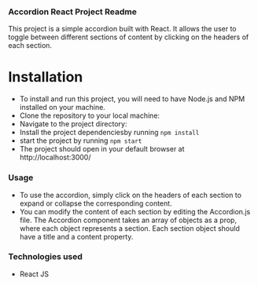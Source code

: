 ### Accordion React Project Readme
 This project is a simple accordion built with React. It allows the user to toggle between different sections of content by clicking on the headers of each section.
 # Installation
  * To install and run this project, you will need to have Node.js and NPM installed on your machine.
  * Clone the repository to your local machine:
  * Navigate to the project directory:
  * Install the project dependenciesby running `npm install`
  * start the project by running `npm start`
  * The project should open in your default browser at http://localhost:3000/


### Usage
* To use the accordion, simply click on the headers of each section to expand or collapse the corresponding content.
* You can modify the content of each section by editing the Accordion.js file. The Accordion component takes an array of   objects as a prop, where each object represents a section. Each section object should have a title and a content property.


### Technologies used
* React JS
